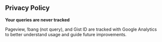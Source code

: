 ## Privacy Policy

__Your queries are never tracked__

Pageview, !bang (not query), and Gist ID are tracked with Google
Analytics to better understand usage and guide future improvements.
